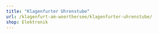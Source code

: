 ```yaml
---
title: "Klagenfurter Uhrenstube"
url: /klagenfurt-am-woerthersee/klagenfurter-uhrenstube/
shop: Elektronik
---
```


